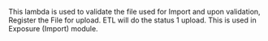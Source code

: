 This lambda is used to validate the file used for Import and upon validation, Register the File for upload.
ETL will do the status 1 upload.
This is used in Exposure (Import) module.